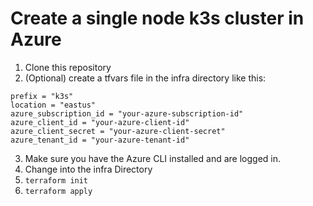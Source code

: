 # Create a single node k3s cluster in Azure

1. Clone this repository
2. (Optional) create a tfvars file in the infra directory like this:
```
prefix = "k3s"
location = "eastus"
azure_subscription_id = "your-azure-subscription-id"
azure_client_id = "your-azure-client-id"
azure_client_secret = "your-azure-client-secret"
azure_tenant_id = "your-azure-tenant-id"
```
3. Make sure you have the Azure CLI installed and are logged in.
4. Change into the infra Directory
5. `terraform init`
6. `terraform apply`
